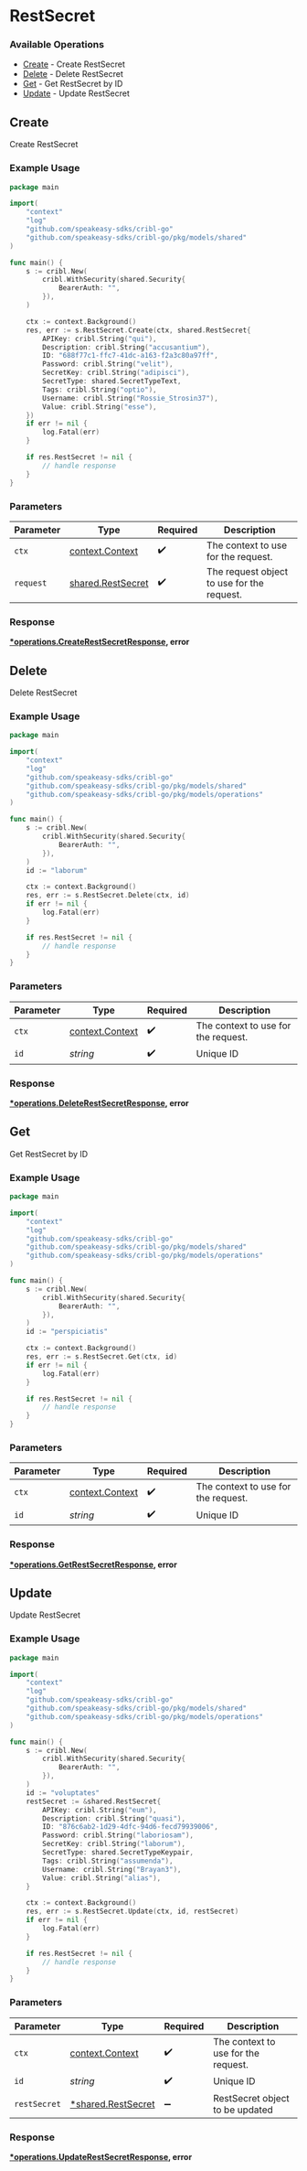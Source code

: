 # RestSecret

### Available Operations

* [Create](#create) - Create RestSecret
* [Delete](#delete) - Delete RestSecret
* [Get](#get) - Get RestSecret by ID
* [Update](#update) - Update RestSecret

## Create

Create RestSecret

### Example Usage

```go
package main

import(
	"context"
	"log"
	"github.com/speakeasy-sdks/cribl-go"
	"github.com/speakeasy-sdks/cribl-go/pkg/models/shared"
)

func main() {
    s := cribl.New(
        cribl.WithSecurity(shared.Security{
            BearerAuth: "",
        }),
    )

    ctx := context.Background()
    res, err := s.RestSecret.Create(ctx, shared.RestSecret{
        APIKey: cribl.String("qui"),
        Description: cribl.String("accusantium"),
        ID: "688f77c1-ffc7-41dc-a163-f2a3c80a97ff",
        Password: cribl.String("velit"),
        SecretKey: cribl.String("adipisci"),
        SecretType: shared.SecretTypeText,
        Tags: cribl.String("optio"),
        Username: cribl.String("Rossie_Strosin37"),
        Value: cribl.String("esse"),
    })
    if err != nil {
        log.Fatal(err)
    }

    if res.RestSecret != nil {
        // handle response
    }
}
```

### Parameters

| Parameter                                              | Type                                                   | Required                                               | Description                                            |
| ------------------------------------------------------ | ------------------------------------------------------ | ------------------------------------------------------ | ------------------------------------------------------ |
| `ctx`                                                  | [context.Context](https://pkg.go.dev/context#Context)  | :heavy_check_mark:                                     | The context to use for the request.                    |
| `request`                                              | [shared.RestSecret](../../models/shared/restsecret.md) | :heavy_check_mark:                                     | The request object to use for the request.             |


### Response

**[*operations.CreateRestSecretResponse](../../models/operations/createrestsecretresponse.md), error**


## Delete

Delete RestSecret

### Example Usage

```go
package main

import(
	"context"
	"log"
	"github.com/speakeasy-sdks/cribl-go"
	"github.com/speakeasy-sdks/cribl-go/pkg/models/shared"
	"github.com/speakeasy-sdks/cribl-go/pkg/models/operations"
)

func main() {
    s := cribl.New(
        cribl.WithSecurity(shared.Security{
            BearerAuth: "",
        }),
    )
    id := "laborum"

    ctx := context.Background()
    res, err := s.RestSecret.Delete(ctx, id)
    if err != nil {
        log.Fatal(err)
    }

    if res.RestSecret != nil {
        // handle response
    }
}
```

### Parameters

| Parameter                                             | Type                                                  | Required                                              | Description                                           |
| ----------------------------------------------------- | ----------------------------------------------------- | ----------------------------------------------------- | ----------------------------------------------------- |
| `ctx`                                                 | [context.Context](https://pkg.go.dev/context#Context) | :heavy_check_mark:                                    | The context to use for the request.                   |
| `id`                                                  | *string*                                              | :heavy_check_mark:                                    | Unique ID                                             |


### Response

**[*operations.DeleteRestSecretResponse](../../models/operations/deleterestsecretresponse.md), error**


## Get

Get RestSecret by ID

### Example Usage

```go
package main

import(
	"context"
	"log"
	"github.com/speakeasy-sdks/cribl-go"
	"github.com/speakeasy-sdks/cribl-go/pkg/models/shared"
	"github.com/speakeasy-sdks/cribl-go/pkg/models/operations"
)

func main() {
    s := cribl.New(
        cribl.WithSecurity(shared.Security{
            BearerAuth: "",
        }),
    )
    id := "perspiciatis"

    ctx := context.Background()
    res, err := s.RestSecret.Get(ctx, id)
    if err != nil {
        log.Fatal(err)
    }

    if res.RestSecret != nil {
        // handle response
    }
}
```

### Parameters

| Parameter                                             | Type                                                  | Required                                              | Description                                           |
| ----------------------------------------------------- | ----------------------------------------------------- | ----------------------------------------------------- | ----------------------------------------------------- |
| `ctx`                                                 | [context.Context](https://pkg.go.dev/context#Context) | :heavy_check_mark:                                    | The context to use for the request.                   |
| `id`                                                  | *string*                                              | :heavy_check_mark:                                    | Unique ID                                             |


### Response

**[*operations.GetRestSecretResponse](../../models/operations/getrestsecretresponse.md), error**


## Update

Update RestSecret

### Example Usage

```go
package main

import(
	"context"
	"log"
	"github.com/speakeasy-sdks/cribl-go"
	"github.com/speakeasy-sdks/cribl-go/pkg/models/shared"
	"github.com/speakeasy-sdks/cribl-go/pkg/models/operations"
)

func main() {
    s := cribl.New(
        cribl.WithSecurity(shared.Security{
            BearerAuth: "",
        }),
    )
    id := "voluptates"
    restSecret := &shared.RestSecret{
        APIKey: cribl.String("eum"),
        Description: cribl.String("quasi"),
        ID: "876c6ab2-1d29-4dfc-94d6-fecd79939006",
        Password: cribl.String("laboriosam"),
        SecretKey: cribl.String("laborum"),
        SecretType: shared.SecretTypeKeypair,
        Tags: cribl.String("assumenda"),
        Username: cribl.String("Brayan3"),
        Value: cribl.String("alias"),
    }

    ctx := context.Background()
    res, err := s.RestSecret.Update(ctx, id, restSecret)
    if err != nil {
        log.Fatal(err)
    }

    if res.RestSecret != nil {
        // handle response
    }
}
```

### Parameters

| Parameter                                               | Type                                                    | Required                                                | Description                                             |
| ------------------------------------------------------- | ------------------------------------------------------- | ------------------------------------------------------- | ------------------------------------------------------- |
| `ctx`                                                   | [context.Context](https://pkg.go.dev/context#Context)   | :heavy_check_mark:                                      | The context to use for the request.                     |
| `id`                                                    | *string*                                                | :heavy_check_mark:                                      | Unique ID                                               |
| `restSecret`                                            | [*shared.RestSecret](../../models/shared/restsecret.md) | :heavy_minus_sign:                                      | RestSecret object to be updated                         |


### Response

**[*operations.UpdateRestSecretResponse](../../models/operations/updaterestsecretresponse.md), error**

